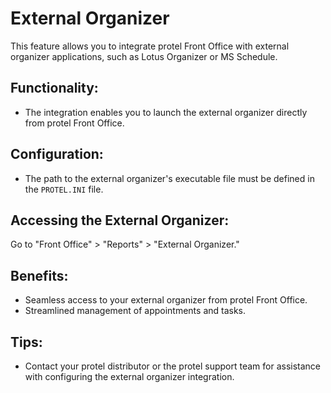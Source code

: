 # External Organizer

This feature allows you to integrate protel Front Office with external organizer applications, such as Lotus Organizer or MS Schedule. 

## Functionality:

* The integration enables you to launch the external organizer directly from protel Front Office.

## Configuration:

* The path to the external organizer's executable file must be defined in the `PROTEL.INI` file. 

## Accessing the External Organizer:

Go to "Front Office" > "Reports" > "External Organizer."

## Benefits:

* Seamless access to your external organizer from protel Front Office.
* Streamlined management of appointments and tasks. 

## Tips:

* Contact your protel distributor or the protel support team for assistance with configuring the external organizer integration.